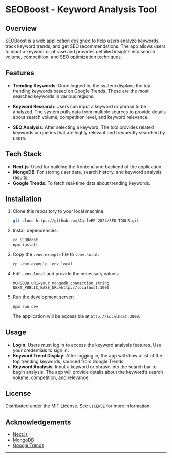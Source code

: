 # SEOBoost - Keyword Analysis Tool

## Overview

SEOBoost is a web application designed to help users analyze keywords, track keyword trends, and get SEO recommendations. The app allows users to input a keyword or phrase and provides detailed insights into search volume, competition, and SEO optimization techniques.

## Features

- **Trending Keywords**: Once logged in, the system displays the top trending keywords based on Google Trends. These are the most searched keywords in various regions.
  
- **Keyword Research**: Users can input a keyword or phrase to be analyzed. The system pulls data from multiple sources to provide details about search volume, competition level, and keyword relevance.

- **SEO Analysis**: After selecting a keyword, The tool  provides related keywords or queries that are highly relevant and frequently searched by users.

## Tech Stack

- **Next.js**: Used for building the frontend and backend of the application.
- **MongoDB**: For storing user data, search history, and keyword analysis results.
- **Google Trends**: To fetch real-time data about trending keywords.

## Installation

1. Clone this repository to your local machine:
   ```bash
   git clone https://github.com/AgileRE-2024/SEO-TOOLS.git
   ```

2. Install dependencies:
   ```bash
   cd SEOBoost
   npm install
   ```

3. Copy the `.env.example` file to `.env.local`:
   ```bash
   cp .env.example .env.local
   ```

4. Edit `.env.local` and provide the necessary values:
   ```
   MONGODB_URI=your_mongodb_connection_string
   NEXT_PUBLIC_BASE_URL=http://localhost:3000
   ```

5. Run the development server:
   ```bash
   npm run dev
   ```

   The application will be accessible at `http://localhost:3000`.

## Usage

- **Login**: Users must log in to access the keyword analysis features. Use your credentials to sign in.
- **Keyword Trend Display**: After logging in, the app will show a list of the top trending keywords, sourced from Google Trends.
- **Keyword Analysis**: Input a keyword or phrase into the search bar to begin analysis. The app will provide details about the keyword’s search volume, competition, and relevance.

## License

Distributed under the MIT License. See `LICENSE` for more information.

## Acknowledgements

- [Next.js](https://nextjs.org/)
- [MongoDB](https://www.mongodb.com/)
- [Google Trends](https://trends.google.com/trends/?geo=ID)

---
